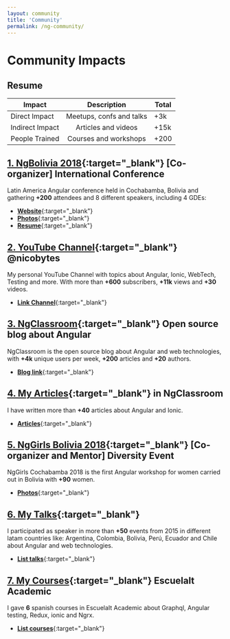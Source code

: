 ```yaml
---
layout: community
title: 'Community'
permalink: /ng-community/
---
```


#  Community Impacts

## Resume

| Impact          | Description              | Total  |
| --------------  | :----------------------: | ------ |
| Direct Impact   | Meetups, confs and talks | +3k    |
| Indirect Impact | Articles and videos      | +15k   |
| People Trained  | Courses and workshops    | +200   |

## [1. NgBolivia 2018](https://ng-bolivia.org/){:target="_blank"} [Co-organizer] International Conference

Latin America Angular conference held in Cochabamba, Bolivia and gathering **+200** attendees and 8 different speakers, including 4 GDEs:

* [**Website**](https://ng-bolivia.org/){:target="_blank"}
* [**Photos**](https://t.co/dag9ih0ht2){:target="_blank"}
* [**Resume**](https://blog.ng-classroom.com/blog/news/experiencia-ngbolivia/){:target="_blank"}

## [2. YouTube Channel](https://www.youtube.com/c/nicobytes){:target="_blank"} @nicobytes

My personal YouTube Channel with topics about Angular, Ionic, WebTech, Testing and more. With more than **+600** subscribers, **+11k** views and **+30** videos.

* [**Link Channel**](https://www.youtube.com/c/nicobytes/videos){:target="_blank"}

## [3. NgClassroom](https://www.ng-classroom.com/){:target="_blank"} Open source blog about Angular

NgClassroom is the open source blog about Angular and web technologies, with **+4k** unique users per week, **+200** articles and **+20** authors.

* [**Blog link**](https://blog.ng-classroom.com/){:target="_blank"}

## [4. My Articles](https://www.ng-classroom.com/){:target="_blank"} in NgClassroom

I have written more than **+40** articles about Angular and Ionic.

* [**Articles**](https://blog.ng-classroom.com/blog/authors/nicobytes/){:target="_blank"}

## [5. NgGirls Bolivia 2018](http://ng-girls.org/bolivia-2018/){:target="_blank"} [Co-organizer and Mentor] Diversity Event

NgGirls Cochabamba 2018 is the first Angular workshop for women carried out in Bolivia with **+90** women.

* [**Photos**](https://t.co/kAyMlqttNg){:target="_blank"}

## [6. My Talks](https://nicobytes.com/talks/){:target="_blank"}

I participated as speaker in more than **+50** events from 2015 in different latam countries like: Argentina, Colombia, Bolivia, Perú, Ecuador and Chile about Angular and web technologies.

* [**List talks**](https://nicobytes.com/talks/){:target="_blank"}

## [7. My Courses](https://escuela.it/teacher/nicolas-molina){:target="_blank"} EscuelaIt Academic

I gave **6** spanish courses in EscuelaIt Academic about Graphql, Angular testing, Redux, ionic and Ngrx.

* [**List courses**](https://escuela.it/teacher/nicolas-molina){:target="_blank"}

